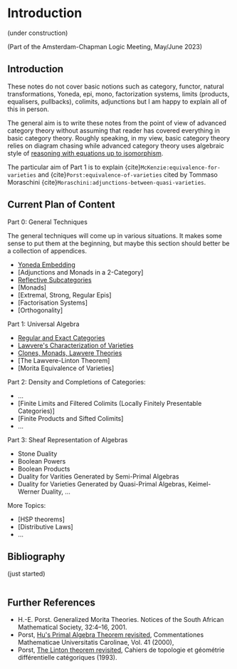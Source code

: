 # Introduction

(under construction)

(Part of the Amsterdam-Chapman Logic Meeting, May/June 2023)

## Introduction

These notes do not cover basic notions such as category, functor, natural transformations, Yoneda, epi, mono, factorization systems, limits (products, equalisers, pullbacks), colimits, adjunctions but I am happy to explain all of this in person.

The general aim is to write these notes from the point of view of advanced category theory without assuming that reader has covered everything in basic category theory. Roughly speaking, in my view, basic category theory relies on diagram chasing while advanced category theory uses algebraic style of [reasoning with equations up to isomorphism](contents/yoneda.md).

The particular aim of Part 1 is to explain {cite}`McKenzie:equivalence-for-varieties` and {cite}`Porst:equivalence-of-varieties` cited by Tommaso Moraschini {cite}`Moraschini:adjunctions-between-quasi-varieties`.

## Current Plan of Content

Part 0: General Techniques

The general techniques will come up in various situations. It makes some sense to put them at the beginning, but maybe this section should better be a collection of appendices.

- [Yoneda Embedding](contents/yoneda.md)
- [Adjunctions and Monads in a 2-Category]
- [Reflective Subcategories](https://hackmd.io/@alexhkurz/BkRKr1rss)
- [Monads]
- [Extremal, Strong, Regular Epis]
- [Factorisation Systems]
- [Orthogonality]

Part 1: Universal Algebra

- [Regular and Exact Categories](contents/regular-and-exact-categories.md) 
- [Lawvere's Characterization of Varieties](contents/lawveres-characterization-of-varieties.md)
- [Clones, Monads, Lawvere Theories](contents/clones.md)
- [The Lawvere-Linton Theorem]
- [Morita Equivalence of Varieties]

Part 2: Density and Completions of Categories:

- ... 
- [Finite Limits and Filtered Colimits (Locally Finitely Presentable Categories)]
- [Finite Products and Sifted Colimits]
- ... 

Part 3: Sheaf Representation of Algebras
- Stone Duality
- Boolean Powers
- Boolean Products
- Duality for Varities Generated by Semi-Primal Algebras
- Duality for Varieties Generated by Quasi-Primal Algebras, Keimel-Werner Duality, ...

More Topics:

- [HSP theorems]
- [Distributive Laws]
- ... 

## Bibliography

(just started)

```{bibliography}
```


## Further References

- H.-E. Porst. Generalized Morita Theories. Notices of the South African Mathematical Society, 32:4–16, 2001.
- Porst, [Hu's Primal Algebra Theorem revisited](https://dml.cz/bitstream/handle/10338.dmlcz/119217/CommentatMathUnivCarolRetro_41-2000-4_19.pdf), Commentationes Mathematicae Universitatis Carolinae, Vol. 41 (2000), 
- Porst, [The Linton theorem revisited](http://www.numdam.org/article/CTGDC_1993__34_3_229_0.pdf), Cahiers de topologie et géométrie différentielle catégoriques (1993).



